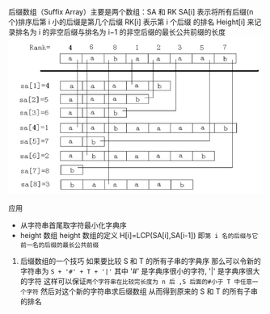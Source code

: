 后缀数组（Suffix Array）主要是两个数组：SA 和 RK
SA[i] 表示将所有后缀(n 个)排序后第 i 小的后缀是第几个后缀
RK[i] 表示第 i 个后缀 的排名
Height[i] 来记录排名为 i 的非空后缀与排名为 i−1 的非空后缀的最长公共前缀的长度
![](image/note/1651156168474.png)

应用

- 从字符串首尾取字符最小化字典序
- height 数组
  height 数组的定义
  H[i]=LCP(SA[i],SA[i-1])
  即`第 i 名的后缀与它前一名的后缀的最长公共前缀`

1. 后缀数组的一个技巧
   如果要比较 S 和 T 的所有子串的字典序
   那么可以令新的字符串为 `S + '#' + T + '|'`
   其中 '#' 是字典序很小的字符, '|' 是字典序很大的字符
   这样可以保证`两个字符串在比较完长度为 n 后 ,S 后面的#小于 T 中任意一个字符`
   然后对这个新的字符串求后缀数组 从而得到原来的 S 和 T 的所有子串的排名
